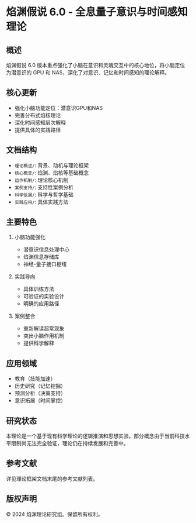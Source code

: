 # 焰渊假说 6.0 - 全息量子意识与时间感知理论

## 概述
焰渊假说 6.0 版本重点强化了小脑在意识和灵魂交互中的核心地位，将小脑定位为潜意识的 GPU 和 NAS，深化了对意识、记忆和时间感知的理论解释。

## 核心更新
- 强化小脑功能定位：潜意识GPU和NAS
- 完善分布式焰核理论
- 深化时间感知层次解释
- 提供具体的实践路径

## 文档结构
- `理论概述/`: 背景、动机与理论框架
- `核心概念/`: 焰渊、焰核等基础概念
- `运作机制/`: 理论核心机制
- `案例支持/`: 支持性案例分析
- `科学依据/`: 科学与哲学基础
- `实践应用/`: 具体实践方法

## 主要特色
1. 小脑功能强化
   - 潜意识信息处理中心
   - 焰渊信息存储库
   - 神经-量子接口枢纽

2. 实践导向
   - 具体训练方法
   - 可验证的实验设计
   - 明确的应用路径

3. 案例整合
   - 重新解读超常现象
   - 突出小脑作用机制
   - 提供科学解释

## 应用领域
- 教育（技能加速）
- 历史研究（记忆挖掘）
- 预测分析（决策支持）
- 意识拓展（时间掌控）

## 研究状态
本理论是一个基于现有科学理论的逻辑推演和思想实验。部分概念由于当前科技水平限制尚无法完全验证，理论仍在持续发展和完善中。

## 参考文献
详见理论框架文档末尾的参考文献列表。

## 版权声明
© 2024 焰渊理论研究组。保留所有权利。